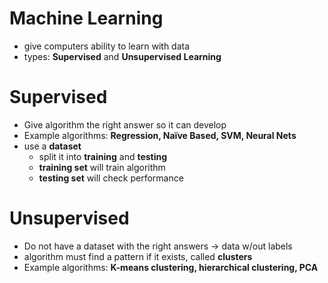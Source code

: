 # Machine Learning
- give computers ability to learn with data
- types: __Supervised__ and __Unsupervised Learning__

# Supervised
- Give algorithm the right answer so it can develop
- Example algorithms: __Regression, Naïve Based, SVM, Neural Nets__
- use a __dataset__
  - split it into __training__ and __testing__
  - __training set__ will train algorithm
  - __testing set__ will check performance

# Unsupervised
- Do not have a dataset with the right answers -> data w/out labels
- algorithm must find a pattern if it exists, called __clusters__
- Example algorithms: __K-means clustering, hierarchical clustering, PCA__

